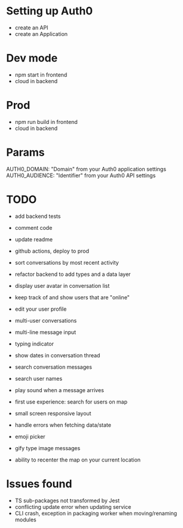 # Setting up Auth0

- create an API
- create an Application

# Dev mode

- npm start in frontend
- cloud in backend

# Prod

- npm run build in frontend
- cloud in backend

# Params

AUTH0_DOMAIN: "Domain" from your Auth0 application settings
AUTH0_AUDIENCE: "Identifier" from your Auth0 API settings

# TODO

- add backend tests
- comment code
- update readme
- github actions, deploy to prod

- sort conversations by most recent activity
- refactor backend to add types and a data layer
- display user avatar in conversation list
- keep track of and show users that are "online"
- edit your user profile
- multi-user conversations
- multi-line message input
- typing indicator
- show dates in conversation thread
- search conversation messages
- search user names
- play sound when a message arrives
- first use experience: search for users on map
- small screen responsive layout
- handle errors when fetching data/state
- emoji picker
- gify type image messages
- ability to recenter the map on your current location

# Issues found

- TS sub-packages not transformed by Jest
- conflicting update error when updating service
- CLI crash, exception in packaging worker when moving/renaming modules
